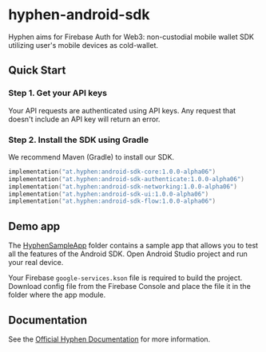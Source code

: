 # hyphen-android-sdk

Hyphen aims for Firebase Auth for Web3: non-custodial mobile wallet SDK utilizing user's mobile devices as cold-wallet.

## Quick Start
### Step 1. Get your API keys

Your API requests are authenticated using API keys. Any request that doesn't include an API key will return an error.

### Step 2. Install the SDK using Gradle

We recommend Maven (Gradle) to install our SDK.

```kotlin
implementation("at.hyphen:android-sdk-core:1.0.0-alpha06")
implementation("at.hyphen:android-sdk-authenticate:1.0.0-alpha06")
implementation("at.hyphen:android-sdk-networking:1.0.0-alpha06")
implementation("at.hyphen:android-sdk-ui:1.0.0-alpha06")
implementation("at.hyphen:android-sdk-flow:1.0.0-alpha06")
```

## Demo app

The [HyphenSampleApp](https://github.com/hyphen-at/hyphen-android-sdk/tree/main/sample) folder contains a sample app that allows you to test all the features of the Android SDK. Open Android Studio project and run your real device.

Your Firebase `google-services.kson` file is required to build the project. Download config file from the Firebase Console and place the file it in the folder where the app module.

## Documentation

See the [Official Hyphen Documentation](https://docs.hyphen.at/android/quick-start) for more information.
